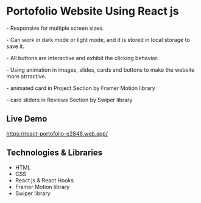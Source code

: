 <h1>Portofolio Website Using React js</h1>
<p>- Responsive for multiple screen sizes.</p>
<p>- Can work in dark mode or light mode, and it is stored in local storage to save it.</p>
<p>- All buttons are interactive and exhibit the clicking behavior.</p>
<p>- Using animation in images, slides, cards and buttons to make the website more atrractive.</p>
<p>- animated card in Project Section by Framer Motion library</p>
<p>- card sliders in Reviews Section by Swiper library</p>
<h2>Live Demo</h2>
<a href='https://react-portofolio-e2846.web.app/'>https://react-portofolio-e2846.web.app/</a>
<h2>Technologies & Libraries</h2>
<ul>
  <li>HTML</li>
  <li>CSS</li>
  <li>React js & React Hooks</li>
  <li>Framer Motion library</li>
  <li>Swiper library</li>
</ul>




